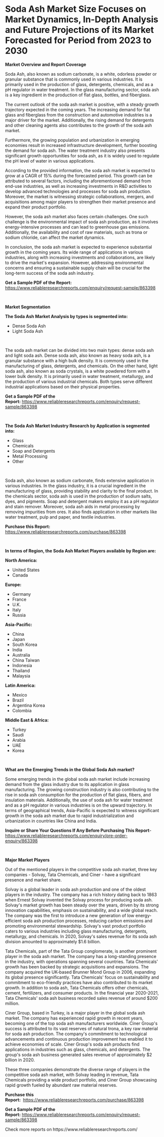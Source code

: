 <p><h1>Soda Ash Market Size Focuses on Market Dynamics, In-Depth Analysis and Future Projections of its Market Forecasted for Period from 2023 to 2030</h1></p><p><strong>Market Overview and Report Coverage</strong></p>
<p><p>Soda Ash, also known as sodium carbonate, is a white, odorless powder or granular substance that is commonly used in various industries. It is primarily used in the production of glass, detergents, chemicals, and as a pH regulator in water treatment. In the glass manufacturing sector, soda ash is a key ingredient in the production of flat glass, bottles, and fiberglass.</p><p>The current outlook of the soda ash market is positive, with a steady growth trajectory expected in the coming years. The increasing demand for flat glass and fiberglass from the construction and automotive industries is a major driver for the market. Additionally, the rising demand for detergents and other cleaning agents also contributes to the growth of the soda ash market.</p><p>Furthermore, the growing population and urbanization in emerging economies result in increased infrastructure development, further boosting the demand for soda ash. The water treatment industry also presents significant growth opportunities for soda ash, as it is widely used to regulate the pH level of water in various applications.</p><p>According to the provided information, the soda ash market is expected to grow at a CAGR of 15% during the forecasted period. This growth can be attributed to several factors, including the aforementioned demand from end-use industries, as well as increasing investments in R&D activities to develop advanced technologies and processes for soda ash production. Moreover, the market is witnessing strategic collaborations, mergers, and acquisitions among major players to strengthen their market presence and expand their product portfolio.</p><p>However, the soda ash market also faces certain challenges. One such challenge is the environmental impact of soda ash production, as it involves energy-intensive processes and can lead to greenhouse gas emissions. Additionally, the availability and cost of raw materials, such as trona or sodium chloride, can affect the market dynamics.</p><p>In conclusion, the soda ash market is expected to experience substantial growth in the coming years. Its wide range of applications in various industries, along with increasing investments and collaborations, are likely to drive the market's expansion. However, addressing environmental concerns and ensuring a sustainable supply chain will be crucial for the long-term success of the soda ash industry.</p></p>
<p><strong>Get a Sample PDF of the Report:</strong> <a href="https://www.reliableresearchreports.com/enquiry/request-sample/863398">https://www.reliableresearchreports.com/enquiry/request-sample/863398</a></p>
<p>&nbsp;</p>
<p><strong>Market Segmentation</strong></p>
<p><strong>The Soda Ash Market Analysis by types is segmented into:</strong></p>
<p><ul><li>Dense Soda Ash</li><li>Light Soda Ash</li></ul></p>
<p>&nbsp;</p>
<p><p>The soda ash market can be divided into two main types: dense soda ash and light soda ash. Dense soda ash, also known as heavy soda ash, is a granular substance with a high bulk density. It is commonly used in the manufacturing of glass, detergents, and chemicals. On the other hand, light soda ash, also known as soda crystals, is a white powdered form with a lower bulk density. It is primarily used in water treatment, metallurgy, and the production of various industrial chemicals. Both types serve different industrial applications based on their physical properties.</p></p>
<p><strong>Get a Sample PDF of the Report:</strong>&nbsp;<a href="https://www.reliableresearchreports.com/enquiry/request-sample/863398">https://www.reliableresearchreports.com/enquiry/request-sample/863398</a></p>
<p>&nbsp;</p>
<p><strong>The Soda Ash Market Industry Research by Application is segmented into:</strong></p>
<p><ul><li>Glass</li><li>Chemicals</li><li>Soap and Detergents</li><li>Metal Processing</li><li>Other</li></ul></p>
<p>&nbsp;</p>
<p><p>Soda ash, also known as sodium carbonate, finds extensive application in various industries. In the glass industry, it is a crucial ingredient in the manufacturing of glass, providing stability and clarity to the final product. In the chemicals sector, soda ash is used in the production of sodium salts, dyes, and pigments. Soap and detergent makers employ it as a pH regulator and stain remover. Moreover, soda ash aids in metal processing by removing impurities from ores. It also finds application in other markets like water treatment, pulp and paper, and textile industries.</p></p>
<p><strong>Purchase this Report:</strong>&nbsp; <a href="https://www.reliableresearchreports.com/purchase/863398">https://www.reliableresearchreports.com/purchase/863398</a></p>
<p>&nbsp;</p>
<p><strong>In terms of Region, the Soda Ash Market Players available by Region are:</strong></p>
<p>
    <p> <strong> North America: </strong>
        <ul>
            <li>United States</li>
            <li>Canada</li>
        </ul>
        </p> 
    <p> <strong> Europe: </strong>
        <ul>
            <li>Germany</li>
            <li>France</li>
            <li>U.K.</li>
            <li>Italy</li>
            <li>Russia</li>
        </ul>
        </p> 
    <p> <strong> Asia-Pacific: </strong>
        <ul>
            <li>China</li>
            <li>Japan</li>
            <li>South Korea</li>
            <li>India</li>
            <li>Australia</li>
            <li>China Taiwan</li>
            <li>Indonesia</li>
            <li>Thailand</li>
            <li>Malaysia</li>
        </ul>
        </p> 
    <p> <strong> Latin America: </strong>
        <ul>
            <li>Mexico</li>
            <li>Brazil</li>
            <li>Argentina Korea</li>
            <li>Colombia</li>
        </ul>
        </p> 
    <p> <strong> Middle East & Africa: </strong>
        <ul>
            <li>Turkey</li>
            <li>Saudi</li>
            <li>Arabia</li>
            <li>UAE</li>
            <li>Korea</li>
        </ul>
    </p>
    </p>
<p>&nbsp;</p>
<p><strong>What are the Emerging Trends in the Global Soda Ash market?</strong></p>
<p><p>Some emerging trends in the global soda ash market include increasing demand from the glass industry due to its application in glass manufacturing. The growing construction industry is also contributing to the rise in soda ash consumption for the production of flat glass, fibers, and insulation materials. Additionally, the use of soda ash for water treatment and as a pH regulator in various industries is on the upward trajectory. In terms of geographical trends, Asia-Pacific is expected to witness significant growth in the soda ash market due to rapid industrialization and urbanization in countries like China and India.</p></p>
<p><strong>Inquire or Share Your Questions If Any Before Purchasing This Report</strong>- <a href="https://www.reliableresearchreports.com/enquiry/pre-order-enquiry/863398">https://www.reliableresearchreports.com/enquiry/pre-order-enquiry/863398</a></p>
<p>&nbsp;</p>
<p><strong>Major Market Players</strong></p>
<p><p>Out of the mentioned players in the competitive soda ash market, three key companies - Solvay, Tata Chemicals, and Ciner - have a significant presence and market share. </p><p>Solvay is a global leader in soda ash production and one of the oldest players in the industry. The company has a rich history dating back to 1863 when Ernest Solvay invented the Solvay process for producing soda ash. Solvay's market growth has been steady over the years, driven by its strong innovation capabilities, emphasis on sustainability, and a wide global reach. The company was the first to introduce a new generation of low energy-efficient soda ash production processes, reducing carbon emissions and promoting environmental stewardship. Solvay's vast product portfolio caters to various industries including glass manufacturing, detergents, metallurgy, and chemicals. In 2020, Solvay's sales revenue for its soda ash division amounted to approximately $1.6 billion.</p><p>Tata Chemicals, part of the Tata Group conglomerate, is another prominent player in the soda ash market. The company has a long-standing presence in the industry, with operations spanning several countries. Tata Chemicals' growth has been backed by strategic acquisitions and expansions. The company acquired the UK-based Brunner Mond Group in 2006, expanding its global presence significantly. Tata Chemicals' focus on sustainability and commitment to eco-friendly practices have also contributed to its market growth. In addition to soda ash, Tata Chemicals offers other chemicals, cement, fertilizers, and consumer products. In the financial year 2020-2021, Tata Chemicals' soda ash business recorded sales revenue of around $200 million.</p><p>Ciner Group, based in Turkey, is a major player in the global soda ash market. The company has experienced rapid growth in recent years, becoming one of the top soda ash manufacturers worldwide. Ciner Group's success is attributed to its vast reserves of natural trona, a key raw material for soda ash production. The company's commitment to technological advancements and continuous production improvement has enabled it to achieve economies of scale. Ciner Group's soda ash products find applications in industries such as glass, chemicals, and detergents. The group's soda ash business generated sales revenue of approximately $2 billion in 2020.</p><p>These three companies demonstrate the diverse range of players in the competitive soda ash market, with Solvay leading in revenue, Tata Chemicals providing a wide product portfolio, and Ciner Group showcasing rapid growth fueled by abundant raw material reserves.</p></p>
<p><strong>Purchase this Report:</strong>&nbsp;&nbsp;<a href="https://www.reliableresearchreports.com/purchase/863398">https://www.reliableresearchreports.com/purchase/863398</a></p>
<p></p>
<p><strong>Get a Sample PDF of the Report:</strong>&nbsp;<a href="https://www.reliableresearchreports.com/enquiry/request-sample/863398">https://www.reliableresearchreports.com/enquiry/request-sample/863398</a></p>
<p>Check more reports on https://www.reliableresearchreports.com/</p>